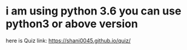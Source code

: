 # i am using python 3.6 you can use python3 or above version
here is Quiz link: https://shani0045.github.io/quiz/
